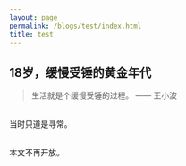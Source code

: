 ```yaml
---
layout: page
permalink: /blogs/test/index.html
title: test
---
```


## 18岁，缓慢受锤的黄金年代

> 生活就是个缓慢受锤的过程。 —— 王小波

<br>当时只道是寻常。

<br>本文不再开放。